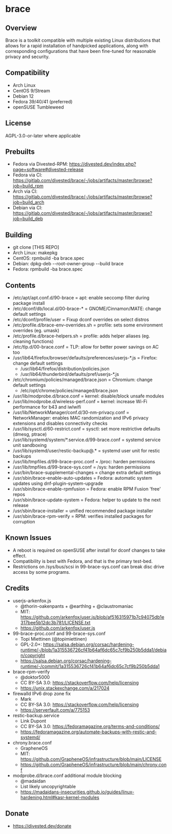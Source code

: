 brace
=====

Overview
--------
Brace is a toolkit compatible with multiple existing Linux distributions that allows for a rapid installation of handpicked applications, along with corresponding configurations that have been fine-tuned for reasonable privacy and security.

Compatibility
-------------
- Arch Linux
- CentOS 9/Stream
- Debian 12
- Fedora 39/40/41 (preferred)
- openSUSE Tumbleweed

License
-------
AGPL-3.0-or-later where applicable

Prebuilts
---------
- Fedora via Divested-RPM: https://divested.dev/index.php?page=software#divested-release
- Fedora via CI: https://gitlab.com/divested/brace/-/jobs/artifacts/master/browse?job=build_rpm
- Arch via CI: https://gitlab.com/divested/brace/-/jobs/artifacts/master/browse?job=build_arch
- Debian via CI: https://gitlab.com/divested/brace/-/jobs/artifacts/master/browse?job=build_deb

Building
--------
- git clone [THIS REPO]
- Arch Linux: makepkg
- CentOS: rpmbuild -ba brace.spec
- Debian: dpkg-deb --root-owner-group --build brace
- Fedora: rpmbuild -ba brace.spec

Contents
--------
- /etc/apt/apt.conf.d/90-brace					= apt: enable seccomp filter during package install
- /etc/dconf/db/local.d/00-brace-*				= GNOME/Cinnamon/MATE: change default settings
- /etc/dconf/profile/user					= Fixup dconf overrides on select distros
- /etc/profile.d/brace-env-overrides.sh				= profile: sets some environment overrides (eg. umask)
- /etc/profile.d/brace-helpers.sh				= profile: adds helper aliases (eg. cleaning functions)
- /etc/tlp.d/00-brace.conf					= TLP: allow for better power savings on AC too
- /usr/lib64/firefox/browser/defaults/preferences/userjs-*.js	= Firefox: change default settings
	- /usr/lib64/firefox/distribution/policies.json
	- /usr/lib64/thunderbird/defaults/pref/userjs-*.js
- /etc/chromium/policies/managed/brace.json			= Chromium: change default settings
	- /etc/opt/chrome/policies/managed/brace.json
- /usr/lib/modprobe.d/brace.conf				= kernel: disable/block unsafe modules
- /usr/lib/modprobe.d/wireless-perf.conf			= kernel: increase Wi-Fi performance for b43 and iwlwifi
- /usr/lib/NetworkManager/conf.d/30-nm-privacy.conf		= NetworkManager: enables MAC randomization and IPv6 privacy extensions and disables connectivity checks
- /usr/lib/sysctl.d/60-restrict.conf				= sysctl: set more restrictive defaults (dmesg, ptrace)
- /usr/lib/systemd/system/*.service.d/99-brace.conf		= systemd service unit sandboxing
- /usr/lib/systemd/user/restic-backup@.*			= systemd user unit for restic backups
- /usr/lib/tmpfiles.d/99-brace-proc.conf			= /proc: harden permissions
- /usr/lib/tmpfiles.d/99-brace-sys.conf				= /sys: harden permissions
- /usr/bin/brace-supplemental-changes				= change extra default settings
- /usr/sbin/brace-enable-auto-updates				= Fedora: automatic system updates using dnf-plugin-system-upgrade
- /usr/sbin/brace-enable-rpmfusion				= Fedora: enable RPM Fusion 'free' repos
- /usr/sbin/brace-update-system					= Fedora: helper to update to the next release
- /usr/sbin/brace-installer					= unified recommended package installer
- /usr/sbin/brace-rpm-verify					= RPM: verifies installed packages for corruption

Known Issues
------------
- A reboot is required on openSUSE after install for dconf changes to take effect.
- Compatibility is best with Fedora, and that is the primary test-bed.
- Restrictions on /sys/bus/scsi in 99-brace-sys.conf can break disc drive access by some programs.

Credits
-------
- userjs-arkenfox.js
	- @thorin-oakenpants + @earthlng + @claustromaniac
	- MIT: https://github.com/arkenfox/user.js/blob/af516315971b7c94075db1e317bee5b12dc3b781/LICENSE.txt
	- https://github.com/arkenfox/user.js
- 99-brace-proc.conf and 99-brace-sys.conf
	- Topi Miettinen (@topimiettinen)
	- GPL-2.0+: https://salsa.debian.org/corsac/hardening-runtime/-/blob/1a315536726cf41b64af6dc65c7cf9b250b5dda1/debian/copyright
	- https://salsa.debian.org/corsac/hardening-runtime/-/commit/1a315536726cf41b64af6dc65c7cf9b250b5dda1
- brace-rpm-verify
	- @doktor5000
	- CC BY-SA 3.0: https://stackoverflow.com/help/licensing
	- https://unix.stackexchange.com/a/217024
- firewalld IPv6 drop zone fix
	- Mark
	- CC BY-SA 3.0: https://stackoverflow.com/help/licensing
	- https://serverfault.com/a/775153
- restic-backup.service
	- Link Dupont
	- CC BY-SA 3.0: https://fedoramagazine.org/terms-and-conditions/
	- https://fedoramagazine.org/automate-backups-with-restic-and-systemd/
- chrony.brace.conf
	- GrapheneOS
	- MIT: https://github.com/GrapheneOS/infrastructure/blob/main/LICENSE
	- https://github.com/GrapheneOS/infrastructure/blob/main/chrony.conf
- modprobe.d/brace.conf additional module blocking
	- @madaidan
	- List likely uncopyrightable
	- https://madaidans-insecurities.github.io/guides/linux-hardening.html#kasr-kernel-modules

Donate
-------
- https://divested.dev/donate
